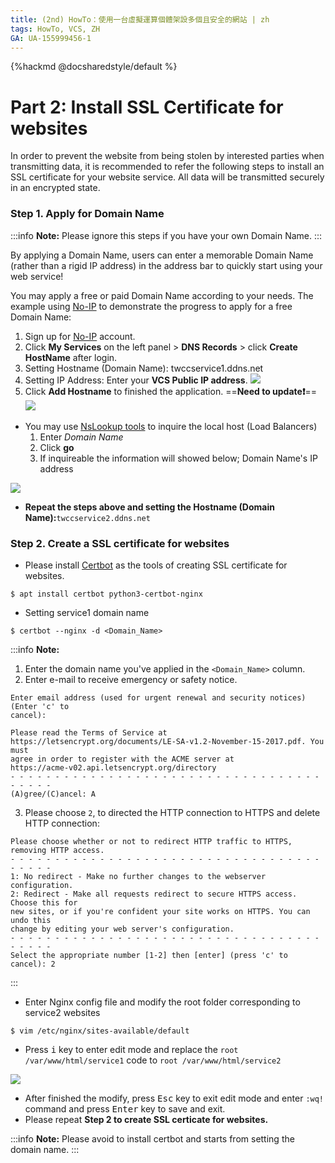 ```yaml
---
title: (2nd) HowTo：使用一台虛擬運算個體架設多個且安全的網站 | zh
tags: HowTo, VCS, ZH
GA: UA-155999456-1
---
```


{%hackmd @docsharedstyle/default %}

# Part 2: Install SSL Certificate for websites

In order to prevent the website from being stolen by interested parties when transmitting data, it is recommended to refer the following steps to install an SSL certificate for your website service. All data will be transmitted securely in an encrypted state.

### Step 1. Apply for Domain Name

:::info
<i class="fa fa-paperclip fa-20" aria-hidden="true"></i> **Note:** Please ignore this steps if you have your own Domain Name.
:::


By applying a Domain Name, users can enter a memorable Domain Name (rather than a rigid IP address) in the address bar to quickly start using your web service!

You may apply a free or paid Domain Name according to your needs. The example using [No-IP](https://www.noip.com/) to demonstrate the progress to apply for a free Domain Name:

1. Sign up for [No-IP](https://www.noip.com/) account.
2. Click **My Services** on the left panel > **DNS Records** > click **Create HostName** after login.
3. Setting Hostname (Domain Name): <span>twccservice1.ddns.net</span>
4. Setting IP Address: Enter your **VCS Public IP address**.
![](https://cos.twcc.ai/SYS-MANUAL/uploads/upload_96ab3d56d9eaf55adcc742eea7b63a3e.png)
5. Click **Add Hostname** to finished the application.
==**Need to update:exclamation:**==
![](https://cos.twcc.ai/SYS-MANUAL/uploads/upload_26834d5ad31dcb5ced2506d7b26d047b.png)



- You may use [NsLookup tools](https://centralops.net/co/NsLookup.aspx) to inquire the local host (Load Balancers)
    1. Enter *Domain Name*
    2. Click **go**
    3. If inquireable the information will showed below; Domain Name's IP address

![](https://cos.twcc.ai/SYS-MANUAL/uploads/upload_41a439753547e7ef14f9eba29c34da65.png)



- **Repeat the steps above and setting the Hostname (Domain Name):**<span>```twccservice2.ddns.net```</span>

### Step 2. Create a SSL certificate for websites

- Please install [Certbot](https://certbot.eff.org/) as the tools of creating SSL certificate for websites.
```
$ apt install certbot python3-certbot-nginx
```
- Setting service1 domain name 
```
$ certbot --nginx -d <Domain_Name>
```
:::info
<i class="fa fa-paperclip fa-20" aria-hidden="true"></i> **Note:** 
1. Enter the domain name you've applied in the  ```<Domain_Name>``` column.
2. Enter e-mail to receive emergency or safety notice.
```
Enter email address (used for urgent renewal and security notices) (Enter 'c' to
cancel): 
```
```
Please read the Terms of Service at
https://letsencrypt.org/documents/LE-SA-v1.2-November-15-2017.pdf. You must
agree in order to register with the ACME server at
https://acme-v02.api.letsencrypt.org/directory
- - - - - - - - - - - - - - - - - - - - - - - - - - - - - - - - - - - - - - - -
(A)gree/(C)ancel: A
```

3. Please choose `2`, to directed the HTTP connection to HTTPS and delete HTTP connection:

```
Please choose whether or not to redirect HTTP traffic to HTTPS, removing HTTP access.
- - - - - - - - - - - - - - - - - - - - - - - - - - - - - - - - - - - - - - - -
1: No redirect - Make no further changes to the webserver configuration.
2: Redirect - Make all requests redirect to secure HTTPS access. Choose this for
new sites, or if you're confident your site works on HTTPS. You can undo this
change by editing your web server's configuration.
- - - - - - - - - - - - - - - - - - - - - - - - - - - - - - - - - - - - - - - -
Select the appropriate number [1-2] then [enter] (press 'c' to cancel): 2
```
:::
- Enter Nginx config file and modify the root folder corresponding to service2 websites
```
$ vim /etc/nginx/sites-available/default 
```

- Press <kbd>i</kbd> key to enter edit mode and replace the ``` root /var/www/html/service1 ``` code to ``` root /var/www/html/service2 ```

![](https://cos.twcc.ai/SYS-MANUAL/uploads/upload_e3675fd327645441a60917d853f6388f.png)


- After finished the modify, press <kbd>Esc</kbd> key to exit edit mode and enter `:wq!` command and press  <kbd>Enter</kbd> key to save and exit.
- Please repeat **Step 2 to create SSL certicate for websites.**


:::info
<i class="fa fa-paperclip fa-20" aria-hidden="true"></i> **Note:** Please avoid to install certbot and starts from setting the domain name.
:::
